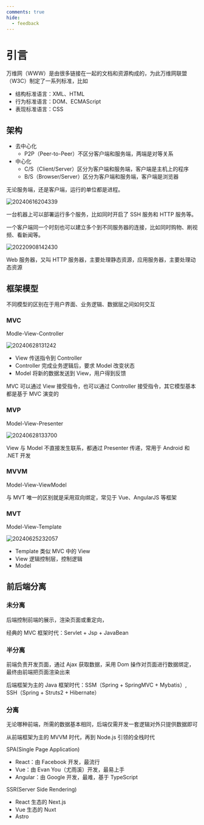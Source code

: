 ```yaml
---
comments: true
hide:
  - feedback
---
```


# 引言

万维网（WWW）是由很多链接在一起的文档和资源构成的，为此万维网联盟（W3C）制定了一系列标准，比如

- 结构标准语言：XML、HTML
- 行为标准语言：DOM、ECMAScript
- 表现标准语言：CSS

## 架构

- 去中心化
    - P2P（Peer-to-Peer）不区分客户端和服务端，两端是对等关系
- 中心化
    - C/S（Client/Server）区分为客户端和服务端，客户端是主机上的程序
    - B/S（Browser/Server）区分为客户端和服务端，客户端是浏览器

无论服务端，还是客户端，运行的单位都是进程。

![20240616204339](https://image.zuoright.com/20240616204339.png)

一台机器上可以部署运行多个服务，比如同时开启了 SSH 服务和 HTTP 服务等。

一个客户端同一个时刻也可以建立多个到不同服务器的连接，比如同时购物、刷视频、看新闻等。

![20220908142430](http://image.zuoright.com/20220908142430.png)

Web 服务器，又叫 HTTP 服务器，主要处理静态资源，应用服务器，主要处理动态资源

## 框架模型

不同模型的区别在于用户界面、业务逻辑、数据层之间如何交互

### MVC

Modle-View-Controller

![20240628131242](https://image.zuoright.com/20240628131242.png)

- View 传送指令到 Controller
- Controller 完成业务逻辑后，要求 Model 改变状态
- Model 将新的数据发送到 View，用户得到反馈

MVC 可以通过 View 接受指令，也可以通过 Controller 接受指令，其它模型基本都是基于 MVC 演变的

### MVP

Model-View-Presenter

![20240628133700](https://image.zuoright.com/20240628133700.png)

View 与 Model 不直接发生联系，都通过 Presenter 传递，常用于 Android 和 .NET 开发

### MVVM

Model-View-ViewModel

与 MVT 唯一的区别就是采用双向绑定，常见于 Vue、AngularJS 等框架

### MVT

Model-View-Template

![20240625232057](https://image.zuoright.com/20240625232057.png)

- Template 类似 MVC 中的 View
- View 逻辑控制层，控制逻辑
- Model

## 前后端分离

### 未分离

后端控制前端的展示，渲染页面或重定向，

经典的 MVC 框架时代：Servlet + Jsp + JavaBean

### 半分离

前端负责开发页面，通过 Ajax 获取数据，采用 Dom 操作对页面进行数据绑定，最终由前端把页面渲染出来

后端框架为主的 Java 框架时代：SSM（Spring + SpringMVC + Mybatis）, SSH（Spring + Struts2 + Hibernate）

### 分离

无论哪种前端，所需的数据基本相同，后端仅需开发一套逻辑对外只提供数据即可

从前端框架为主的 MVVM 时代，再到 Node.js 引领的全栈时代

SPA(Single Page Application)

- React：由 Facebook 开发，最流行
- Vue：由 Evan You（尤雨溪）开发，最易上手
- Angular：由 Google 开发，最难，基于 TypeScript

SSR(Server Side Rendering)

- React 生态的 Next.js
- Vue 生态的 Nuxt
- Astro
